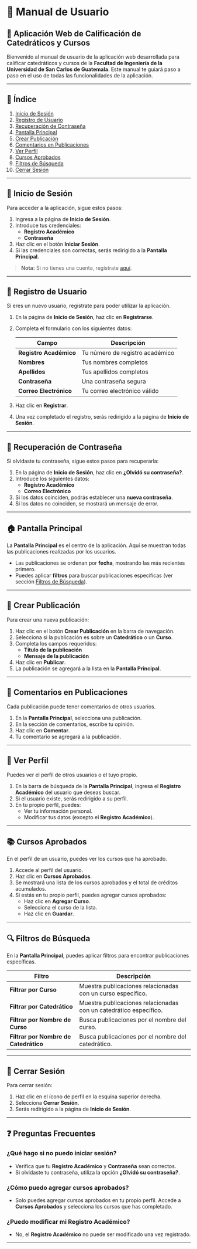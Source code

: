 # 📘 Manual de Usuario

## 🚀 Aplicación Web de Calificación de Catedráticos y Cursos

Bienvenido al manual de usuario de la aplicación web desarrollada para calificar catedráticos y cursos de la **Facultad de Ingeniería de la Universidad de San Carlos de Guatemala**. Este manual te guiará paso a paso en el uso de todas las funcionalidades de la aplicación.

---

## 📑 Índice

1. [Inicio de Sesión](#-inicio-de-sesión)
2. [Registro de Usuario](#-registro-de-usuario)
3. [Recuperación de Contraseña](#-recuperación-de-contraseña)
4. [Pantalla Principal](#-pantalla-principal)
5. [Crear Publicación](#-crear-publicación)
6. [Comentarios en Publicaciones](#-comentarios-en-publicaciones)
7. [Ver Perfil](#-ver-perfil)
8. [Cursos Aprobados](#-cursos-aprobados)
9. [Filtros de Búsqueda](#-filtros-de-búsqueda)
10. [Cerrar Sesión](#-cerrar-sesión)

---

## 🔐 Inicio de Sesión

Para acceder a la aplicación, sigue estos pasos:

1. Ingresa a la página de **Inicio de Sesión**.
2. Introduce tus credenciales:
   - **Registro Académico**
   - **Contraseña**
3. Haz clic en el botón **Iniciar Sesión**.
4. Si las credenciales son correctas, serás redirigido a la **Pantalla Principal**.

> **Nota:** Si no tienes una cuenta, regístrate [aquí](#-registro-de-usuario).

---

## 📝 Registro de Usuario

Si eres un nuevo usuario, regístrate para poder utilizar la aplicación.

1. En la página de **Inicio de Sesión**, haz clic en **Registrarse**.
2. Completa el formulario con los siguientes datos:

   | Campo               | Descripción                     |
   |---------------------|---------------------------------|
   | **Registro Académico** | Tu número de registro académico |
   | **Nombres**           | Tus nombres completos           |
   | **Apellidos**         | Tus apellidos completos         |
   | **Contraseña**        | Una contraseña segura           |
   | **Correo Electrónico**| Tu correo electrónico válido    |

3. Haz clic en **Registrar**.
4. Una vez completado el registro, serás redirigido a la página de **Inicio de Sesión**.

---

## 🔑 Recuperación de Contraseña

Si olvidaste tu contraseña, sigue estos pasos para recuperarla:

1. En la página de **Inicio de Sesión**, haz clic en **¿Olvidó su contraseña?**.
2. Introduce los siguientes datos:
   - **Registro Académico**
   - **Correo Electrónico**
3. Si los datos coinciden, podrás establecer una **nueva contraseña**.
4. Si los datos no coinciden, se mostrará un mensaje de error.

---

## 🏠 Pantalla Principal

La **Pantalla Principal** es el centro de la aplicación. Aquí se muestran todas las publicaciones realizadas por los usuarios.

- Las publicaciones se ordenan por **fecha**, mostrando las más recientes primero.
- Puedes aplicar **filtros** para buscar publicaciones específicas (ver sección [Filtros de Búsqueda](#-filtros-de-búsqueda)).

---

## 📢 Crear Publicación

Para crear una nueva publicación:

1. Haz clic en el botón **Crear Publicación** en la barra de navegación.
2. Selecciona si la publicación es sobre un **Catedrático** o un **Curso**.
3. Completa los campos requeridos:
   - **Título de la publicación**
   - **Mensaje de la publicación**
4. Haz clic en **Publicar**.
5. La publicación se agregará a la lista en la **Pantalla Principal**.

---

## 💬 Comentarios en Publicaciones

Cada publicación puede tener comentarios de otros usuarios.

1. En la **Pantalla Principal**, selecciona una publicación.
2. En la sección de comentarios, escribe tu opinión.
3. Haz clic en **Comentar**.
4. Tu comentario se agregará a la publicación.

---

## 👤 Ver Perfil

Puedes ver el perfil de otros usuarios o el tuyo propio.

1. En la barra de búsqueda de la **Pantalla Principal**, ingresa el **Registro Académico** del usuario que deseas buscar.
2. Si el usuario existe, serás redirigido a su perfil.
3. En tu propio perfil, puedes:
   - Ver tu información personal.
   - Modificar tus datos (excepto el **Registro Académico**).

---

## 📚 Cursos Aprobados

En el perfil de un usuario, puedes ver los cursos que ha aprobado.

1. Accede al perfil del usuario.
2. Haz clic en **Cursos Aprobados**.
3. Se mostrará una lista de los cursos aprobados y el total de créditos acumulados.
4. Si estás en tu propio perfil, puedes agregar cursos aprobados:
   - Haz clic en **Agregar Curso**.
   - Selecciona el curso de la lista.
   - Haz clic en **Guardar**.

---

## 🔍 Filtros de Búsqueda

En la **Pantalla Principal**, puedes aplicar filtros para encontrar publicaciones específicas.

| Filtro                  | Descripción                                     |
|-------------------------|-------------------------------------------------|
| **Filtrar por Curso**    | Muestra publicaciones relacionadas con un curso específico. |
| **Filtrar por Catedrático** | Muestra publicaciones relacionadas con un catedrático específico. |
| **Filtrar por Nombre de Curso** | Busca publicaciones por el nombre del curso. |
| **Filtrar por Nombre de Catedrático** | Busca publicaciones por el nombre del catedrático. |

---

## 🚪 Cerrar Sesión

Para cerrar sesión:

1. Haz clic en el ícono de perfil en la esquina superior derecha.
2. Selecciona **Cerrar Sesión**.
3. Serás redirigido a la página de **Inicio de Sesión**.

---

## ❓ Preguntas Frecuentes

### ¿Qué hago si no puedo iniciar sesión?
- Verifica que tu **Registro Académico** y **Contraseña** sean correctos.
- Si olvidaste tu contraseña, utiliza la opción **¿Olvidó su contraseña?**.

### ¿Cómo puedo agregar cursos aprobados?
- Solo puedes agregar cursos aprobados en tu propio perfil. Accede a **Cursos Aprobados** y selecciona los cursos que has completado.

### ¿Puedo modificar mi Registro Académico?
- No, el **Registro Académico** no puede ser modificado una vez registrado.

---

